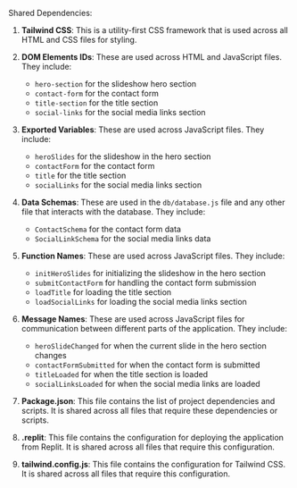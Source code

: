 Shared Dependencies:

1. **Tailwind CSS**: This is a utility-first CSS framework that is used across all HTML and CSS files for styling.

2. **DOM Elements IDs**: These are used across HTML and JavaScript files. They include:
   - `hero-section` for the slideshow hero section
   - `contact-form` for the contact form
   - `title-section` for the title section
   - `social-links` for the social media links section

3. **Exported Variables**: These are used across JavaScript files. They include:
   - `heroSlides` for the slideshow in the hero section
   - `contactForm` for the contact form
   - `title` for the title section
   - `socialLinks` for the social media links section

4. **Data Schemas**: These are used in the `db/database.js` file and any other file that interacts with the database. They include:
   - `ContactSchema` for the contact form data
   - `SocialLinkSchema` for the social media links data

5. **Function Names**: These are used across JavaScript files. They include:
   - `initHeroSlides` for initializing the slideshow in the hero section
   - `submitContactForm` for handling the contact form submission
   - `loadTitle` for loading the title section
   - `loadSocialLinks` for loading the social media links section

6. **Message Names**: These are used across JavaScript files for communication between different parts of the application. They include:
   - `heroSlideChanged` for when the current slide in the hero section changes
   - `contactFormSubmitted` for when the contact form is submitted
   - `titleLoaded` for when the title section is loaded
   - `socialLinksLoaded` for when the social media links are loaded

7. **Package.json**: This file contains the list of project dependencies and scripts. It is shared across all files that require these dependencies or scripts.

8. **.replit**: This file contains the configuration for deploying the application from Replit. It is shared across all files that require this configuration.

9. **tailwind.config.js**: This file contains the configuration for Tailwind CSS. It is shared across all files that require this configuration.